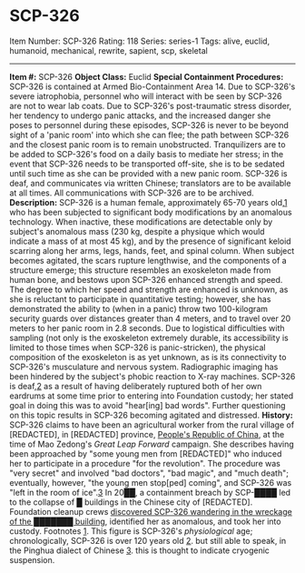 # SCP-326
Item Number: SCP-326
Rating: 118
Series: series-1
Tags: alive, euclid, humanoid, mechanical, rewrite, sapient, scp, skeletal

---

**Item #:** SCP-326
**Object Class:** Euclid
**Special Containment Procedures:** SCP-326 is contained at Armed Bio-Containment Area 14. Due to SCP-326's severe iatrophobia, personnel who will interact with be seen by SCP-326 are not to wear lab coats. Due to SCP-326's post-traumatic stress disorder, her tendency to undergo panic attacks, and the increased danger she poses to personnel during these episodes, SCP-326 is never to be beyond sight of a 'panic room' into which she can flee; the path between SCP-326 and the closest panic room is to remain unobstructed.
Tranquilizers are to be added to SCP-326's food on a daily basis to mediate her stress; in the event that SCP-326 needs to be transported off-site, she is to be sedated until such time as she can be provided with a new panic room.
SCP-326 is deaf, and communicates via written Chinese; translators are to be available at all times. All communications with SCP-326 are to be archived.
**Description:** SCP-326 is a human female, approximately 65-70 years old,[1](javascript:;) who has been subjected to significant body modifications by an anomalous technology. When inactive, these modifications are detectable only by subject's anomalous mass (230 kg, despite a physique which would indicate a mass of at most 45 kg), and by the presence of significant keloid scarring along her arms, legs, hands, feet, and spinal column. When subject becomes agitated, the scars rupture lengthwise, and the components of a structure emerge; this structure resembles an exoskeleton made from human bone, and bestows upon SCP-326 enhanced strength and speed. The degree to which her speed and strength are enhanced is unknown, as she is reluctant to participate in quantitative testing; however, she has demonstrated the ability to (when in a panic) throw two 100-kilogram security guards over distances greater than 4 meters, and to travel over 20 meters to her panic room in 2.8 seconds. Due to logistical difficulties with sampling (not only is the exoskeleton extremely durable, its accessibility is limited to those times when SCP-326 is panic-stricken), the physical composition of the exoskeleton is as yet unknown, as is its connectivity to SCP-326's musculature and nervous system. Radiographic imaging has been hindered by the subject's phobic reaction to X-ray machines.
SCP-326 is deaf,[2](javascript:;) as a result of having deliberately ruptured both of her own eardrums at some time prior to entering into Foundation custody; her stated goal in doing this was to avoid "hear[ing] bad words". Further questioning on this topic results in SCP-326 becoming agitated and distressed.
**History:** SCP-326 claims to have been an agricultural worker from the rural village of [REDACTED], in [REDACTED] province, [People's Republic of China](/scp-2788), at the time of Mao Zedong's _Great Leap Forward_ campaign. She describes having been approached by "some young men from [REDACTED]" who induced her to participate in a procedure "for the revolution". The procedure was "very secret" and involved "bad doctors", "bad magic", and "much death"; eventually, however, "the young men stop[ped] coming", and SCP-326 was "left in the room of ice".[3](javascript:;)
In 20██, a containment breach by SCP-████ led to the collapse of █ buildings in the Chinese city of [REDACTED]. Foundation cleanup crews [discovered SCP-326 wandering in the wreckage of the ███████ building](/a-broken-tool), identified her as anomalous, and took her into custody.
Footnotes
[1](javascript:;). This figure is SCP-326's _physiological_ age; chronologically, SCP-326 is over 120 years old
[2](javascript:;). but still able to speak, in the Pinghua dialect of Chinese
[3](javascript:;). this is thought to indicate cryogenic suspension.